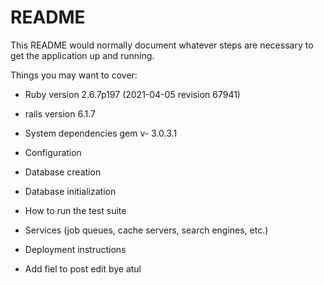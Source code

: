# README

This README would normally document whatever steps are necessary to get the
application up and running.

Things you may want to cover:

* Ruby version 2.6.7p197 (2021-04-05 revision 67941) 

* rails  version 6.1.7

* System dependencies gem v-  3.0.3.1

* Configuration

* Database creation

* Database initialization

* How to run the test suite

* Services (job queues, cache servers, search engines, etc.)

* Deployment instructions

* Add fiel to post 
edit bye atul
